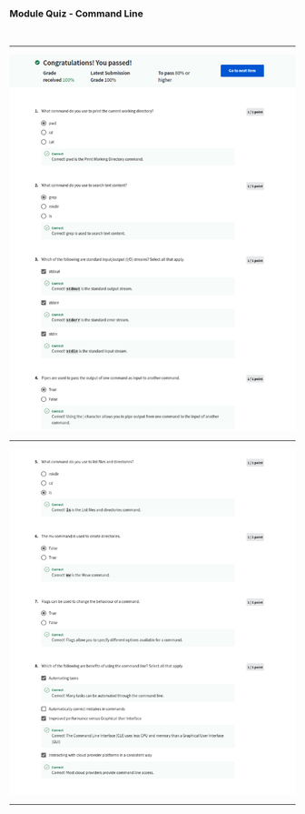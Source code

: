### Module Quiz - Command Line 
<br>
<hr>

![](/C3-Version-Control/week2/module-quiz-command-line/ss1.png)

<hr>

![](/C3-Version-Control/week2/module-quiz-command-line/ss2.png)

<hr>
